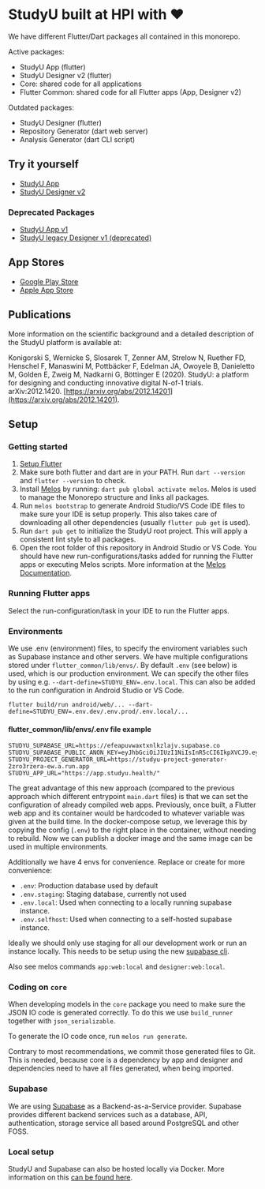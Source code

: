# StudyU built at HPI with ❤

We have different Flutter/Dart packages all contained in this monorepo.

Active packages:

- StudyU App (flutter)
- StudyU Designer v2 (flutter)
- Core: shared code for all applications
- Flutter Common: shared code for all Flutter apps (App, Designer v2)

Outdated packages:

- StudyU Designer (flutter)
- Repository Generator (dart web server)
- Analysis Generator (dart CLI script)

## Try it yourself

- [StudyU App](https://app.studyu.health)
- [StudyU Designer v2](https://designer.studyu.health)

### Deprecated Packages

- [StudyU App v1](https://app-v1.studyu.health)
- [StudyU legacy Designer v1 (deprecated)](https://designer-v1.studyu.health)

## App Stores

- [Google Play
  Store](https://play.google.com/store/apps/details?id=health.studyu.app)
- [Apple App Store](https://apps.apple.com/us/app/studyu-health/id1571991198)

## Publications

More information on the scientific background and a detailed description of the
StudyU platform is available at:

Konigorski S, Wernicke S, Slosarek T, Zenner AM, Strelow N, Ruether FD, Henschel
F, Manaswini M, Pottbäcker F, Edelman JA, Owoyele B, Danieletto M, Golden E,
Zweig M, Nadkarni G, Böttinger E (2020). StudyU: a platform for designing and
conducting innovative digital N-of-1 trials. arXiv:2012.1420.
[https://arxiv.org/abs/2012.14201](https://arxiv.org/abs/2012.14201).

## Setup

### Getting started

1. [Setup Flutter](https://flutter.dev/docs/get-started/install)
2. Make sure both flutter and dart are in your PATH. Run `dart --version` and
`flutter --version` to check.
3. Install [Melos](https://melos.invertase.dev/) by running: `dart pub global
activate melos`. Melos is used to manage the Monorepo structure and links all
packages.
4. Run `melos bootstrap` to generate Android Studio/VS Code IDE files to make
sure your IDE is setup properly. This also takes care of downloading all other
dependencies (usually `flutter pub get` is used).
5. Run `dart pub get` to initialize the StudyU root project. This will apply a
consistent lint style to all packages.
6. Open the root folder of this repository in Android Studio or VS Code. You
should have new run-configurations/tasks added for running the Flutter apps or
executing Melos scripts. More information at the [Melos
Documentation](https://melos.invertase.dev/).

### Running Flutter apps

Select the run-configuration/task in your IDE to run the Flutter apps.

### Environments

We use .env (environment) files, to specify the enviroment variables such as
Supabase instance and other servers.  We have multiple configurations stored
under `flutter_common/lib/envs/`.  By default `.env` (see below) is used, which
is our production environment.  We can specify the other files by using e.g.
`--dart-define=STUDYU_ENV=.env.local`.  This can also be added to the run
configuration in Android Studio or VS Code.

```shell
flutter build/run android/web/... --dart-define=STUDYU_ENV=.env.dev/.env.prod/.env.local/...
```

#### flutter_common/lib/envs/.env file example

```shell
STUDYU_SUPABASE_URL=https://efeapuvwaxtxnlkzlajv.supabase.co
STUDYU_SUPABASE_PUBLIC_ANON_KEY=eyJhbGciOiJIUzI1NiIsInR5cCI6IkpXVCJ9.eyJyb2xlIjoiYW5vbiIsImlhdCI6MTYyNTUwODMyOCwiZXhwIjoxOTQxMDg0MzI4fQ.PUirsx5Zzhj3akaStc5Djid0aAVza3ELoZ5XUTqM91A
STUDYU_PROJECT_GENERATOR_URL=https://studyu-project-generator-2zro3rzera-ew.a.run.app
STUDYU_APP_URL="https://app.studyu.health/"
```

The great advantage of this new approach (compared to the previous approach
which different entrypoint `main.dart` files) is that we can set the
configuration of already compiled web apps. Previously, once built, a Flutter
web app and its container would be hardcoded to whatever variable was given at
the build time.  In the docker-compose setup, we leverage this by copying the
config (`.env`) to the right place in the container, without needing to rebuild.
Now we can publish a docker image and the same image can be used in multiple
environments.

Additionally we have 4 envs for convenience. Replace or create for more
convenience:

- `.env`: Production database used by default
- `.env.staging`: Staging database, currently not used
- `.env.local`: Used when connecting to a locally running supabase instance.
- `.env.selfhost`: Used when connecting to a self-hosted supabase instance.

Ideally we should only use staging for all our development work or run an
instance locally.  This needs to be setup using the new [supabase
cli](https://github.com/supabase/cli).

Also see melos commands `app:web:local` and `designer:web:local`.

### Coding on `core`

When developing models in the `core` package you need to make sure the JSON IO
code is generated correctly.  To do this we use `build_runner` together with
`json_serializable`.

To generate the IO code once, run `melos run generate`.

Contrary to most recommendations, we commit those generated files to Git. This
is needed, because core is a dependency by app and designer and dependencies
need to have all files generated, when being imported.

### Supabase

We are using [Supabase](https://supabase.com/) as a Backend-as-a-Service
provider.  Supabase provides different backend services such as a database, API,
authentication, storage service all based around PostgreSQL and other FOSS.

### Local setup

StudyU and Supabase can also be hosted locally via Docker. More information on
this [can be found here](docker).
